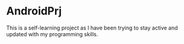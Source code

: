 # AndroidPrj
This is a self-learning project as I have been trying to stay active and updated with my programming skills.
